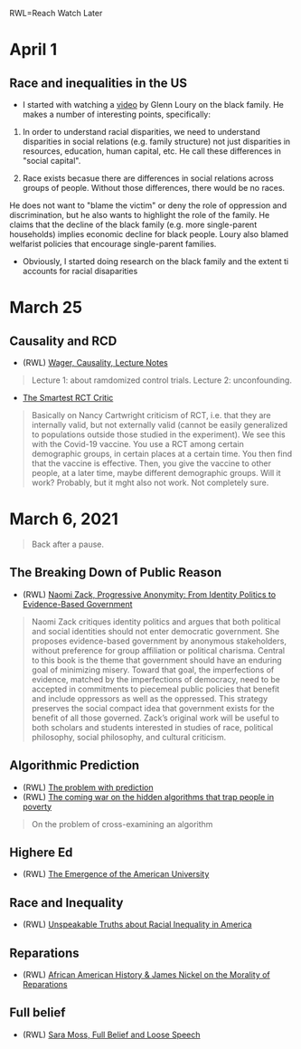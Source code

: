 RWL=Reach Watch Later

# April 1

## Race and inequalities in the US

- I started with watching a [video](https://www.youtube.com/watch?v=PHkfOuTLufw) by Glenn Loury on the black family. He makes a number of interesting points, specifically:

1) In order to understand racial disparities, we need to understand disparities in social relations (e.g. family structure) not just disparities in resources, education, human capital, etc. He call these differences in "social capital".

2) Race exists becasue there are differences in social relations across groups of people. Without those differences, there would be no races. 

He does not want to "blame the victim" or deny the role of oppression and discrimination, but he also wants to highlight the role of the family. He claims that the decline of the black family (e.g. more single-parent households) implies economic decline for black people. Loury also blamed welfarist policies that encourage single-parent families.

- Obviously, I started doing research on the black family and the extent ti accounts for racial disaparities

# March 25

## Causality and RCD

- (RWL) [Wager, Causality, Lecture Notes](https://web.stanford.edu/~swager/stats361.pdf)
 > Lecture 1: about ramdomized control trials. Lecture 2: unconfounding. 
 
- [The Smartest RCT Critic]() 
 > Basically on Nancy Cartwright criticism of RCT, i.e. that they are internally valid, but not externally valid (cannot be easily generalized to populations outside those studied in the experiment). We see this with the Covid-19 vaccine. You use a RCT among certain demographic groups, in certain places at a certain time. You then find that the vaccine is effective. Then, you give the vaccine to other people, at a later time, maybe different demographic groups. Will it work? Probably, but it mght also not work. Not completely sure.    

# March 6, 2021

 > Back after a pause. 
  

## The Breaking Down of Public Reason
 
 
- (RWL) [Naomi Zack, Progressive Anonymity: From Identity Politics to Evidence-Based Government](https://rowman.com/ISBN/9781538136034/Progressive-Anonymity-From-Identity-Politics-to-Evidence-Based-Government)

> Naomi Zack critiques identity politics and argues that both political and social identities should not enter democratic government. 
 She proposes evidence-based government by anonymous stakeholders, without preference for group affiliation or political charisma. 
 Central to this book is the theme that government should have an enduring goal of minimizing misery. 
 Toward that goal, the imperfections of evidence, matched by the imperfections of democracy, need to be accepted in commitments to 
 piecemeal public policies that benefit and include oppressors as well as the oppressed. 
 This strategy preserves the social compact idea that government exists for the benefit of all those governed. 
 Zack’s original work will be useful to both scholars and students interested in studies of race, 
 political philosophy, social philosophy, and cultural criticism.

## Algorithmic Prediction

- (RWL) [The problem with prediction](https://aeon.co/essays/on-the-dangers-of-seeing-human-minds-as-predictive-machines)
- (RWL) [The coming war on the hidden algorithms that trap people in poverty](https://www.technologyreview.com/2020/12/04/1013068/algorithms-create-a-poverty-trap-lawyers-fight-back)

 > On the problem of cross-examining an algorithm

## Highere Ed

- (RWL) [The Emergence of the American University](https://en.wikipedia.org/wiki/The_Emergence_of_the_American_University)

## Race and Inequality

- (RWL) [Unspeakable Truths about Racial Inequality in America](https://quillette.com/2021/02/10/unspeakable-truths-about-racial-inequality-in-america/)

## Reparations

- (RWL) [African American History & James Nickel on the Morality of Reparations](https://www.youtube.com/watch?v=RD9mZRf6KEY)

## Full belief

- (RWL) [Sara Moss, Full Belief and Loose Speech](http://www-personal.umich.edu/~ssmoss/Moss%20-%20Full%20Belief%20and%20Loose%20Speech.pdf)
